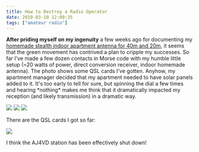 ```yaml
---
title: How to Destroy a Radio Operator
date: 2010-03-10 12:09:35
tags: ["amateur radio"]
---
```




__After priding myself on my ingenuity__ a few weeks ago for documenting my [homemade stealth indoor apartment antenna for 40m and 20m](http://www.swharden.com/blog/2010-02-07-simple-diy-stealth-apartment-antenna-for-20m-and-40m/), it seems that the green movement has contrived a plan to cripple my successes. So far I've made a few dozen contacts in Morse code with my humble little setup (~20 watts of power, direct conversion receiver, indoor homemade antenna). The photo shows some QSL cards I've gotten. Anyhow, my apartment manager decided that my apartment needed to have solar panels added to it. It's too early to tell for sure, but spinning the dial a few times and hearing \*nothing\* makes me think that it dramatically impacted my reception (and likely transmission) in a dramatic way.

<div class="text-center img-border img-medium">

![](https://swharden.com/static/2010/03/10/before.jpg)
![](https://swharden.com/static/2010/03/10/workers.jpg)
![](https://swharden.com/static/2010/03/10/after.jpg)

</div>

There are the QSL cards I got so far:


<div class="text-center img-border">

![](https://swharden.com/static/2010/03/10/cwQsls.jpg)

</div>

I think the AJ4VD station has been effectively shut down!

